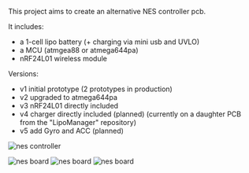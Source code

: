 This project aims to create an alternative NES controller pcb.

It includes:

- a 1-cell lipo battery (+ charging via mini usb and UVLO)
- a MCU (atmgea88 or atmega644pa)
- nRF24L01 wireless module


Versions:

- v1 initial prototype (2 prototypes in production)
- v2 upgraded to atmega644pa
- v3 nRF24L01 directly included
- v4 charger directly included (planned) (currently on a daughter PCB from the "LipoManager" repository) 
- v5 add Gyro and ACC (planned)


![nes controller](/sebseb7/eagle/raw/master/NES/nes_controller.jpg)

![nes board](/sebseb7/eagle/raw/master/NES/NESv3_bot.jpg)
![nes board](/sebseb7/eagle/raw/master/NES/NESv3_top.jpg)
![nes board](/sebseb7/eagle/raw/master/NES/NESv3_sch.jpg)

